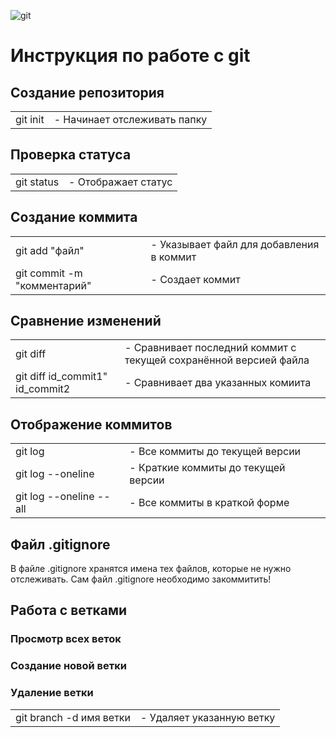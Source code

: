 ![git](gitLogo.png)

# Инструкция по работе с git

## Создание репозитория
|||
|-|-|
|git init|- Начинает отслеживать папку|

## Проверка статуса
|||
|-|-|
|git status|- Отображает статус|

## Создание коммита
|||
|-|-|
|git add "файл"|- Указывает файл для добавления в коммит|
|git commit -m "комментарий"|- Создает коммит|


## Сравнение изменений
|||
|-|-|
|git diff|- Сравнивает последний коммит с текущей сохранённой версией файла|
|git diff id_commit1" id_commit2|- Сравнивает два указанных комиита|

## Отображение коммитов
|||
|-|-|
|git log|- Все коммиты до текущей версии|
|git log --oneline|- Краткие коммиты до текущей версии|
|git log --oneline --all|- Все коммиты в краткой форме|

## Файл .gitignore

В файле .gitignore хранятся имена тех файлов, которые не нужно отслеживать. Сам  файл .gitignore необходимо закоммитить!

## Работа с ветками

### Просмотр всех веток

### Создание новой ветки

### Удаление ветки
|||
|-|-|
|git branch -d имя ветки|- Удаляет указанную ветку|

